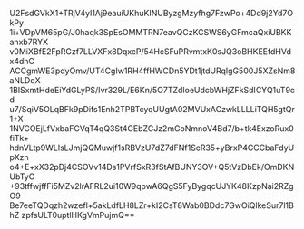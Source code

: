 U2FsdGVkX1+TRjV4yl1Aj9eauiUKhuKINUByzgMzyfhg7FzwPo+4Dd9j2Yd7OkPy
1i+VDpVM65pG/J0haqk3SpEsOMMTRN7eavQCzKCSWS6yGFmcaQxiUBKKanxb7RYX
v0MiXBfE2FpRGzf7LLVXFx8DqxcP/54HcSFuPRvmtxK0sJQ3oBHKEEfdHVdx4dhC
ACCgmWE3pdyOmv/UT4CgIw1RH4ffHWCDn5YDt1jtdURqIgG500J5XZsNm8aNLDqX
1BISxmtHdeEiYdGLyPS/Ivr329L/E6Kn/5O7TZdIoeUdcbWHjZFkSdICYQ1uT9cd
u7/SqiV5OLqBFk9pDifs1Enh2TPBTcyqUUgtA02MVUxACzwkLLLLiTQH5gtQr1+X
1NVCOEjLfVxbaFCVqT4qQ3St4GEbZCJz2mGoNmnoV4Bd7/b+tk4ExzoRux0fiTk+
hdnVLtp9WLIsLJmjQQMuwjf1sRBVzU7dZ7dFNf1ScR35+yBrxP4CCCbaFdyUpXzn
o4+E+xX32pDj4CSOVv14Ds1PVrfSxR3fStAfBUNY3OV+Q5tVzDbEk/OmDKNUbTyG
+93tffwjffFi5MZv2lrAFRL2ui10W9qpwA6QgS5FyBygqcUJYK48KzpNai2RZgO9
Be7eeTQDqzh2wzefl+5akLdfLH8LZr+kI2CsT8Wab0BDdc7GwOiQlkeSur7l1BhZ
zpfsULT0uptlHKgVmPujmQ==

